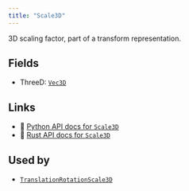 ```yaml
---
title: "Scale3D"
---
```


3D scaling factor, part of a transform representation.

## Fields

* ThreeD: [`Vec3D`](../datatypes/vec3d.md)

## Links
 * 🐍 [Python API docs for `Scale3D`](https://ref.rerun.io/docs/python/stable/common/datatypes#rerun.datatypes.Scale3D)
 * 🦀 [Rust API docs for `Scale3D`](https://docs.rs/rerun/latest/rerun/datatypes/enum.Scale3D.html)


## Used by

* [`TranslationRotationScale3D`](../datatypes/translation_rotation_scale3d.md)
